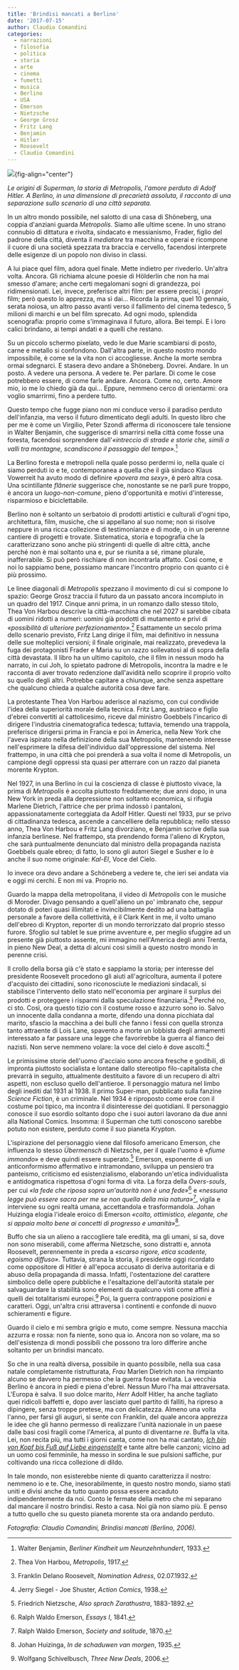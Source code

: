```yaml
---
title: 'Brindisi mancati a Berlino'
date: '2017-07-15'
author: Claudio Comandini
categories:
  - narrazioni
  - filosofia
  - politica
  - storia
  - arte
  - cinema
  - fumetti
  - musica
  - Berlino
  - USA
  - Emerson
  - Nietzsche
  - George Grosz
  - Fritz Lang
  - Benjamin
  - Hitler
  - Roosevelt
  - Claudio Comandini
---
```


![](images/brindisi_mancati.jpg){fig-align="center"}

*Le origini di Superman, la storia di Metropolis, l'amore perduto di Adolf Hitler. A Berlino, in una dimensione di precarietà assoluta, il racconto di una separazione sullo scenario di una città separata.*

In un altro mondo possibile, nel salotto di una casa di Shöneberg, una coppia d'anziani guarda *Metropolis*. Siamo alle ultime scene. In uno strano connubio di dittatura e rivolta, sindacato e messianismo, Frader, figlio del padrone della città, diventa il *mediatore* tra macchina e operai e ricompone il cuore di una società spezzata tra braccia e cervello, facendosi interprete delle esigenze di un popolo non diviso in classi.

A lui piace quel film, adora quel finale. Mette indietro per rivederlo. Un'altra volta. Ancora. Gli richiama alcune poesie di Hölderlin che non ha mai smesso d'amare; anche certi megalomani sogni di grandezza, poi ridimensionati. Lei, invece, preferisce altri film: per essere precisi, i *propri* film; però questo lo apprezza, ma sì dai... Ricorda la prima, quel 10 gennaio, serata noiosa, un altro passo avanti verso il fallimento del cinema tedesco, 5 milioni di marchi e un bel film sprecato. Ad ogni modo, splendida scenografia: proprio come s'immaginava il futuro, allora. Bei tempi. E i loro calici brindano, ai tempi andati e a quelli che restano.

Su un piccolo schermo pixelato, vedo le due Marie scambiarsi di posto, carne e metallo si confondono. Dall'altra parte, in questo nostro mondo impossibile, è come se la vita non ci accogliesse. Anche la morte sembra ormai sdegnarci. E stasera devo andare a Shöneberg. Dovrei. Andare. In un posto. A vedere una persona. A vedere te. Per parlare. Di come le cose potrebbero essere, di come farle andare. Ancora. Come no, certo. Amore mio, io me lo chiedo già da qui... Eppure, nemmeno cerco di orientarmi: ora voglio smarrirmi, fino a perdere tutto.

Questo tempo che fugge piano non mi conduce verso il paradiso perduto dell'infanzia, ma verso il futuro dimenticato degli adulti. In questo libro che per me è come un Virgilio, Peter Szondi afferma di riconoscere tale tensione in Walter Benjamin, che suggerisce di smarrirsi nella città come fosse una foresta, facendosi sorprendere dall'*«intreccio di strade e storie che, simili a valli tra montagne, scandiscono il passaggio del tempo».*[^1]

[^1]: Walter Benjamin, *Berliner Kindheit um Neunzehnhundert*, 1933.

La Berlino foresta e metropoli nella quale posso perdermi io, nella quale ci siamo perduti io e te, contemporanea a quella che il già sindaco Klaus Vowerreit ha avuto modo di definire *«povera ma sexy»*, è però altra cosa. Una scintillante *flânerie* suggerisce che, nonostante se ne parli pure troppo, è ancora un *luogo-non-comune*, pieno d'opportunità e motivi d'interesse, risparmioso e biciclettabile.

Berlino non è soltanto un serbatoio di prodotti artistici e culturali d'ogni tipo, architettura, film, musiche, che si appellano al suo nome; non si risolve neppure in una ricca collezione di testimonianze e di mode, o in un perenne cantiere di progetti e trovate. Sistematica, storia e topografia che la caratterizzano sono anche più stringenti di quelle di altre città, anche perché non è mai soltanto una e, pur se riunita a sé, rimane plurale, inafferrabile. Si può però rischiare di non incontrarla affatto. Così come, e noi lo sappiamo bene, possiamo mancare l'incontro proprio con quanto ci è più prossimo.

Le linee diagonali di *Metropolis* spezzano il movimento di cui si compone lo spazio: George Grosz traccia il futuro da un passato ancora incompiuto in un quadro del 1917. Cinque anni prima, in un romanzo dallo stesso titolo, Thea Von Harbou descrive la città-macchina che nel 2027 si sarebbe cibata di uomini ridotti a numeri: uomini già prodotti di mutamento e privi di *«possibilità di ulteriore perfezionamento».*[^2] Esattamente un secolo prima dello scenario previsto, Fritz Lang dirige il film, mai definitivo in nessuna delle sue molteplici versioni; il finale originale, mai realizzato, prevedeva la fuga dei protagonisti Frader e Maria su un razzo sollevatosi al di sopra della città devastata. Il libro ha un ultimo capitolo, che il film in nessun modo ha narrato, in cui Joh, lo spietato padrone di Metropolis, incontra la madre e le racconta di aver trovato redenzione dall'avidità nello scoprire il proprio volto su quello degli altri. Potrebbe capitare a chiunque, anche senza aspettare che qualcuno chieda a qualche autorità cosa deve fare.

[^2]: Thea Von Harbou, *Metropolis*, 1917.

La protestante Thea Von Harbou aderisce al nazismo, con cui condivide l'idea della superiorità morale della tecnica. Fritz Lang, austriaco e figlio d'ebrei convertiti al cattolicesimo, riceve dal ministro Goebbels l'incarico di dirigere l'industria cinematografica tedesca; tuttavia, temendo una trappola, preferisce dirigersi prima in Francia e poi in America, nella New York che l'aveva ispirato nella definizione della sua Metropolis, mantenendo interesse nell'esprimere la difesa dell'individuo dall'oppressione del sistema. Nel frattempo, in una città che poi prenderà a sua volta il nome di Metropolis, un campione degli oppressi sta quasi per atterrare con un razzo dal pianeta morente Krypton.

Nel 1927, in una Berlino in cui la coscienza di classe è piuttosto vivace, la prima di *Metropolis* è accolta piuttosto freddamente; due anni dopo, in una New York in preda alla depressione non soltanto economica, si rifugia Marlene Dietrich, l'attrice che per prima indossò i pantaloni, appassionatamente corteggiata da Adolf Hitler. Questi nel 1933, pur se privo di cittadinanza tedesca, ascende a cancelliere della repubblica; nello stesso anno, Thea Von Harbou e Fritz Lang divorziano, e Benjamin scrive della sua infanzia berlinese. Nel frattempo, sta prendendo forma l'alieno di Krypton, che sarà puntualmente denunciato dal ministro della propaganda nazista Goebbels quale ebreo; di fatto, lo sono gli autori Siegel e Susher e lo è anche il suo nome originale: *Kal-El*, Voce del Cielo.

Io invece ora devo andare a Schöneberg a vedere te, che ieri sei andata via e oggi mi cerchi. E non mi va. Proprio no.

Guardo la mappa della metropolitana, il video di *Metropolis* con le musiche di Moroder. Divago pensando a quell'alieno un po' imbranato che, seppur dotato di poteri quasi illimitati e invincibilmente dedito ad una battaglia personale a favore della collettività, è il Clark Kent in me, il volto umano dell'ebreo di Krypton, reporter di un mondo terrorizzato dal proprio stesso furore. Sfoglio sul tablet le sue prime avventure e, per meglio sfuggire ad un presente già piuttosto assente, mi immagino nell'America degli anni Trenta, in pieno New Deal, a detta di alcuni così simili a questo nostro mondo in perenne crisi.

Il crollo della borsa già c'è stato e sappiamo la storia; per interesse del presidente Roosevelt procedono gli aiuti all'agricoltura, aumenta il potere d'acquisto dei cittadini, sono riconosciute le mediazioni sindacali, si stabilisce l'intervento dello stato nell'economia per arginare il surplus dei prodotti e proteggere i risparmi dalla speculazione finanziaria.[^3] Perché no, ci sto. Così, ora questo tizio con il costume rosso e azzurro sono io. Salvo un innocente dalla condanna a morte, difendo una donna picchiata dal marito, sfascio la macchina a dei bulli che fanno i fessi con quella stronza tanto attraente di Lois Lane, spavento a morte un lobbista degli armamenti interessato a far passare una legge che favorirebbe la guerra al fianco dei nazisti. Non serve nemmeno volare: la voce del cielo è dove ascolti.[^4]

[^3]: Franklin Delano Roosevelt, *Nomination Adress*, 02.07.1932.

[^4]: Jerry Siegel - Joe Shuster, *Action Comics*, 1938.

Le primissime storie dell'uomo d'acciaio sono ancora fresche e godibili, di impronta piuttosto socialista e lontane dallo stereotipo filo-capitalista che prevarrà in seguito, attualmente destituito a favore di un recupero di altri aspetti, non escluso quello dell'antieroe. Il personaggio matura nel limbo degli inediti dal 1931 al 1938. Il primo Super-man, pubblicato sulla fanzine *Science Fiction*, è un criminale. Nel 1934 è riproposto come eroe con il costume poi tipico, ma incontra il disinteresse dei quotidiani. Il personaggio conosce il suo esordio soltanto dopo che i suoi autori lavorano da due anni alla National Comics. Insomma: il Superman che tutti conoscono sarebbe potuto non esistere, perduto come il suo pianeta Krypton.

L'ispirazione del personaggio viene dal filosofo americano Emerson, che influenza lo stesso *Übermensch* di Nietzsche, per il quale l'uomo è «*fiume immondo*» e deve quindi essere superato.[^5] Emerson, esponente di un anticonformismo affermativo e intramondano, sviluppa un pensiero tra panteismo, criticismo ed esistenzialismo, elaborando un'etica individualista e antidogmatica rispettosa d'ogni forma di vita. La forza della *Overs-souls*, per cui *«la fede che riposa sopra un'autorità non è una fede»*[^6] e *«nessuna legge può essere sacra per me se non quella della mia natura»*[^7], vigila e interviene su ogni realtà umana, accettandola e trasformandola. Johan Huizinga elogia l'ideale eroico di Emerson *«colto, ottimistico, elegante, che si appaia molto bene ai concetti di progresso e umanità»*[^8].

[^5]: Friedrich Nietzsche, *Also sprach Zarathustra*, 1883-1892.

[^6]: Ralph Waldo Emerson, *Essays I*, 1841.

[^7]: Ralph Waldo Emerson, *Society and solitude*, 1870.

[^8]: Johan Huizinga, *In de schaduwen van morgen*, 1935.

Buffo che sia un alieno a raccogliere tale eredità, ma gli umani, si sa, dove non sono miserabili, come afferma Nietzsche, sono distratti e, annota Roosevelt, perennemente in preda a *«scarso rigore, etica scadente, egoismo diffuso»*. Tuttavia, strana la storia, il presidente oggi ricordato come oppositore di Hitler è all'epoca accusato di deriva autoritaria e di abuso della propaganda di massa. Infatti, l'ostentazione del carattere simbolico delle opere pubbliche e l'esaltazione dell'autorità statale per salvaguardare la stabilità sono elementi da qualcuno visti come affini a quelli dei totalitarismi europei.[^9] Poi, la guerra contrappone posizioni e caratteri. Oggi, un'altra crisi attraversa i continenti e confonde di nuovo schieramenti e figure.

[^9]: Wolfgang Schivelbusch, *Three New Deals*, 2006.

Guardo il cielo e mi sembra grigio e muto, come sempre. Nessuna macchia azzurra e rossa: non fa niente, sono qua io. Ancora non so volare, ma so dell'esistenza di mondi possibili che possono tra loro differire anche soltanto per un brindisi mancato.

So che in una realtà diversa, possibile in quanto possibile, nella sua casa natale completamente ristrutturata, *Frau* Marlen Dietrich non ha rimpianto alcuno se davvero ha permesso che la guerra fosse evitata. La vecchia Berlino è ancora in piedi e piena d'ebrei. Nessun Muro l'ha mai attraversata. L'Europa è salva. Il suo dolce marito, *Herr* Adolf Hitler, ha anche tagliato quei ridicoli baffetti e, dopo aver lasciato quel partito di falliti, ha ripreso a dipingere, senza troppe pretese, ma con delicatezza. Almeno una volta l'anno, per farsi gli auguri, si sente con Franklin, del quale ancora apprezza le idee che gli hanno permesso di realizzare l'unità nazionale in un paese dalle basi così fragili come l'America, al punto di diventarne *re*. Buffa la vita. Lei, non recita più, ma tutti i giorni canta, come non ha mai cantato, [*Ich bin von Kopf bis Fuß auf Liebe eingenstellt*](https://www.youtube.com/watch?v=ahyLLX0tmD8) e tante altre belle canzoni; vicino ad un uomo così femminile, ha messo in sordina le sue pulsioni saffiche, pur coltivando una ricca collezione di dildo.

In tale mondo, non esisterebbe niente di quanto caratterizza il nostro: nemmeno io e te. Che, inesorabilmente, in questo nostro mondo, siamo stati uniti e divisi anche da tutto quanto possa essere accaduto indipendentemente da noi. Conto le fermate della metro che mi separano dal mancare il nostro brindisi. Resto a casa. Noi già non siamo più. E penso a tutto quello che su questo pianeta morente sta ora andando perduto.

*Fotografia: Claudio Comandini, Brindisi mancati (Berlino, 2006).*
